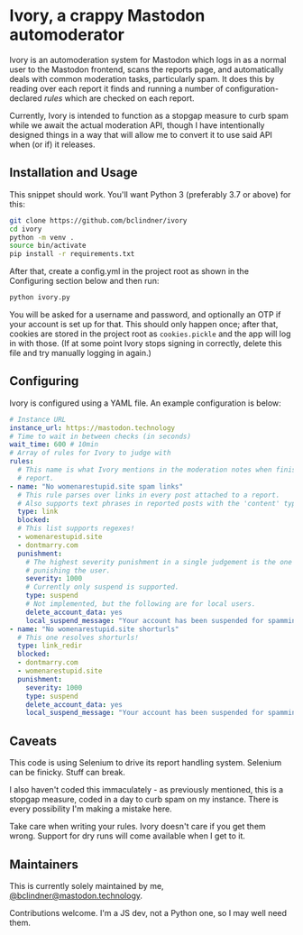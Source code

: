 # Ivory, a crappy Mastodon automoderator

Ivory is an automoderation system for Mastodon which logs in as a normal user to
the Mastodon frontend, scans the reports page, and automatically deals with
common moderation tasks, particularly spam. It does this by reading over each
report it finds and running a number of configuration-declared *rules* which are
checked on each report.

Currently, Ivory is intended to function as a stopgap measure to curb spam while
we await the actual moderation API, though I have intentionally designed things
in a way that will allow me to convert it to use said API when (or if) it
releases.

## Installation and Usage

This snippet should work. You'll want Python 3 (preferably 3.7 or above) for
this:

```bash
git clone https://github.com/bclindner/ivory
cd ivory
python -m venv .
source bin/activate
pip install -r requirements.txt
```

After that, create a config.yml in the project root as shown in the Configuring
section below and then run:

```bash
python ivory.py
```

You will be asked for a username and password, and optionally an OTP if your
account is set up for that. This should only happen once; after that, cookies
are stored in the project root as `cookies.pickle` and the app will log in with
those. (If at some point Ivory stops signing in correctly, delete this file and
try manually logging in again.)

## Configuring

Ivory is configured using a YAML file. An example configuration is below:
```yaml
# Instance URL
instance_url: https://mastodon.technology
# Time to wait in between checks (in seconds)
wait_time: 600 # 10min
# Array of rules for Ivory to judge with
rules:
  # This name is what Ivory mentions in the moderation notes when finishing a
  # report.
- name: "No womenarestupid.site spam links"
  # This rule parses over links in every post attached to a report.
  # Also supports text phrases in reported posts with the 'content' type.
  type: link
  blocked:
  # This list supports regexes!
  - womenarestupid.site
  - dontmarry.com
  punishment:
    # The highest severity punishment in a single judgement is the one used when
    # punishing the user.
    severity: 1000
    # Currently only suspend is supported.
    type: suspend
    # Not implemented, but the following are for local users.
    delete_account_data: yes
    local_suspend_message: "Your account has been suspended for spamming."
- name: "No womenarestupid.site shorturls"
  # This one resolves shorturls!
  type: link_redir
  blocked:
  - dontmarry.com
  - womenarestupid.site
  punishment:
    severity: 1000
    type: suspend
    delete_account_data: yes
    local_suspend_message: "Your account has been suspended for spamming."
```

## Caveats

This code is using Selenium to drive its report handling system. Selenium can be
finicky. Stuff can break.

I also haven't coded this immaculately - as previously mentioned, this is a
stopgap measure, coded in a day to curb spam on my instance. There is every
possibility I'm making a mistake here.

Take care when writing your rules. Ivory doesn't care if you get them wrong.
Support for dry runs will come available when I get to it.

## Maintainers

This is currently solely maintained by me,
[@bclindner@mastodon.technology](http://mastodon.technology/@bclindner).

Contributions welcome. I'm a JS dev, not a Python one, so I may well need
them.
